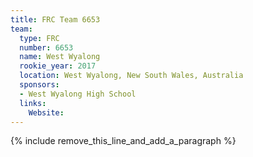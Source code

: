 ```yaml
---
title: FRC Team 6653
team:
  type: FRC
  number: 6653
  name: West Wyalong
  rookie_year: 2017
  location: West Wyalong, New South Wales, Australia
  sponsors:
  - West Wyalong High School
  links:
    Website:
---
```


{% include remove_this_line_and_add_a_paragraph %}